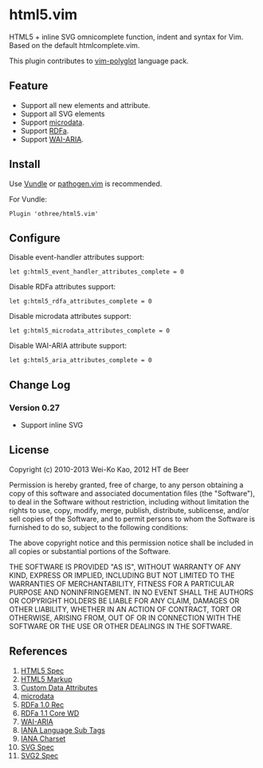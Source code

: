 # html5.vim

HTML5 + inline SVG omnicomplete function, indent and syntax for Vim.
Based on the default htmlcomplete.vim.

This plugin contributes to [vim-polyglot](https://github.com/sheerun/vim-polyglot) language pack.

## Feature

- Support all new elements and attribute.
- Support all SVG elements
- Support [microdata][microdata].
- Support [RDFa][RDFa].
- Support [WAI-ARIA][aria].

## Install

Use [Vundle][] or [pathogen.vim][] is recommended.

[Vundle]:https://github.com/gmarik/vundle
[pathogen.vim]:https://github.com/tpope/vim-pathogen

For Vundle:

    Plugin 'othree/html5.vim'

## Configure

Disable event-handler attributes support:

    let g:html5_event_handler_attributes_complete = 0

Disable RDFa attributes support:

    let g:html5_rdfa_attributes_complete = 0

Disable microdata attributes support:

    let g:html5_microdata_attributes_complete = 0

Disable WAI-ARIA attribute support:

    let g:html5_aria_attributes_complete = 0

## Change Log

### Version 0.27

- Support inline SVG

## License

Copyright (c) 2010-2013 Wei-Ko Kao, 2012 HT de Beer

Permission is hereby granted, free of charge, to any person obtaining a copy
of this software and associated documentation files (the "Software"), to deal
in the Software without restriction, including without limitation the rights
to use, copy, modify, merge, publish, distribute, sublicense, and/or sell
copies of the Software, and to permit persons to whom the Software is
furnished to do so, subject to the following conditions:

The above copyright notice and this permission notice shall be included in
all copies or substantial portions of the Software.

THE SOFTWARE IS PROVIDED "AS IS", WITHOUT WARRANTY OF ANY KIND, EXPRESS OR
IMPLIED, INCLUDING BUT NOT LIMITED TO THE WARRANTIES OF MERCHANTABILITY,
FITNESS FOR A PARTICULAR PURPOSE AND NONINFRINGEMENT. IN NO EVENT SHALL THE
AUTHORS OR COPYRIGHT HOLDERS BE LIABLE FOR ANY CLAIM, DAMAGES OR OTHER
LIABILITY, WHETHER IN AN ACTION OF CONTRACT, TORT OR OTHERWISE, ARISING FROM,
OUT OF OR IN CONNECTION WITH THE SOFTWARE OR THE USE OR OTHER DEALINGS IN
THE SOFTWARE.

## References
 
1. [HTML5 Spec][1]
2. [HTML5 Markup][2]
3. [Custom Data Attributes][3]
4. [microdata][4]
5. [RDFa 1.0 Rec][5]
6. [RDFa 1.1 Core WD][6]
7. [WAI-ARIA][7]
8. [IANA Language Sub Tags][8]
9. [IANA Charset][9]
10. [SVG Spec][10]
11. [SVG2 Spec][11]

[html5.vim]:http://www.vim.org/scripts/script.php?script_id=3236

[microdata]:http://www.w3.org/TR/microdata/
[RDFa]:http://www.w3.org/TR/rdfa-syntax/
[aria]:http://www.w3.org/TR/wai-aria/

[1]:http://w3c.github.io/html/
[2]:http://dev.w3.org/html5/markup/
[3]:http://w3c.github.io/html/dom.html#embedding-custom-non-visible-data-with-the-data-attributes
[4]:https://www.w3.org/TR/microdata/
[5]:https://www.w3.org/TR/rdfa-syntax/#s_syntax
[6]:http://www.w3.org/TR/rdfa-core/
[7]:http://www.w3.org/TR/wai-aria/
[8]:http://www.iana.org/assignments/language-subtag-registry
[9]:http://www.iana.org/assignments/character-sets 
[10]:http://www.w3.org/TR/SVG/
[11]:https://www.w3.org/TR/SVG2/
